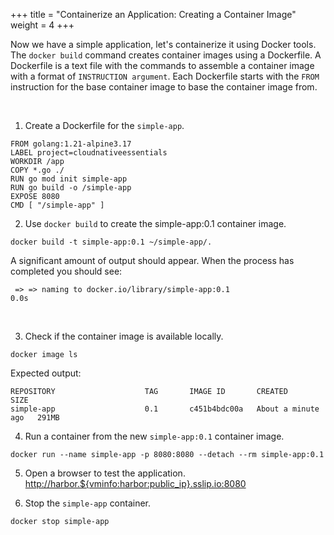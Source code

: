 +++
title = "Containerize an Application: Creating a Container Image"
weight = 4
+++

Now we have a simple application, let's containerize it using Docker tools. The `docker build` command creates container images using a Dockerfile.
A Dockerfile is a text file with the commands to assemble a container image with a format of `INSTRUCTION argument`. 
Each Dockerfile starts with the `FROM` instruction for the base container image to base the container image from.

<br/>

1. Create a Dockerfile for the `simple-app`.

```file:dockerfile:~/simple-app/Dockerfile:harbor
FROM golang:1.21-alpine3.17
LABEL project=cloudnativeessentials
WORKDIR /app
COPY *.go ./
RUN go mod init simple-app
RUN go build -o /simple-app
EXPOSE 8080
CMD [ "/simple-app" ]
```

2. Use `docker build` to create the simple-app:0.1 container image.

```ctr:harbor
docker build -t simple-app:0.1 ~/simple-app/.
```

A significant amount of output should appear. When the process has completed you should see:

```shell
 => => naming to docker.io/library/simple-app:0.1                                                                                                  0.0s
```

<br/>

3. Check if the container image is available locally.

```ctr:harbor
docker image ls
```

Expected output:

```shell
REPOSITORY                    TAG       IMAGE ID       CREATED              SIZE
simple-app                    0.1       c451b4bdc00a   About a minute ago   291MB
```

4. Run a container from the new `simple-app:0.1` container image.

```ctr:harbor
docker run --name simple-app -p 8080:8080 --detach --rm simple-app:0.1
```

5. Open a browser to test the application.
<a href="http://harbor.${vminfo:harbor:public_ip}.sslip.io:8080" target="_blank">http://harbor.${vminfo:harbor:public_ip}.sslip.io:8080</a>


6. Stop the `simple-app` container.

```ctr:harbor
docker stop simple-app
```
